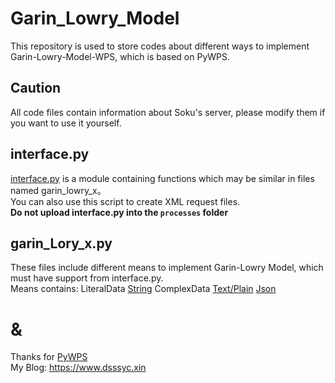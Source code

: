 Garin_Lowry_Model
==
This repository is used to store codes about different ways to implement Garin-Lowry-Model-WPS, which is based on PyWPS. 

## Caution
All code files contain information about Soku's server, please modify them if you want to use it yourself.

## interface.py
[interface.py](https://github.com/Dsssyc/Garin_Lowry_Model/blob/master/interface.py) is a module containing functions which may be similar in files named garin_lowry_x。<br>
You can also use this script to create XML request files.<br>
<b>Do not upload interface.py into the `processes` folder</b><br>

## garin_Lory_x.py
These files include different means to implement Garin-Lowry Model, which must have support from interface.py.<br>
    Means contains:
        LiteralData
            [String](https://github.com/Dsssyc/Garin_Lowry_Model/blob/master/garin_lowry_literal.py)
        ComplexData
            [Text/Plain](https://github.com/Dsssyc/Garin_Lowry_Model/blob/master/garin_lowry_text.py)
            [Json](https://github.com/Dsssyc/Garin_Lowry_Model/blob/master/garin_lowry_json.py)
            
&
==
Thanks for [PyWPS](https://pywps.org/)<br>
My Blog: https://www.dsssyc.xin

